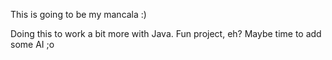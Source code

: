 This is going to be my mancala :)

Doing this to work a bit more with Java. Fun project, eh? Maybe time to add some AI ;o
